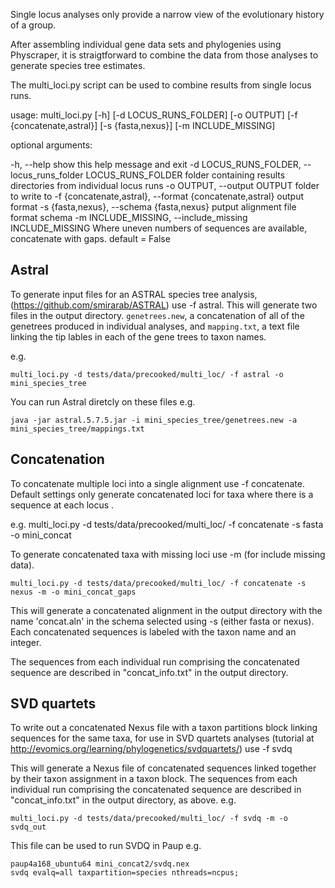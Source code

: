 Single locus analyses only provide a narrow view of the evolutionary history of a group.

After assembling individual gene data sets and phylogenies using Physcraper,
it is straigtforward to combine the data from those analyses to generate species tree estimates.


The multi_loci.py script can be used to combine results from single locus runs.


usage:
    multi_loci.py [-h] [-d LOCUS_RUNS_FOLDER] [-o OUTPUT] [-f {concatenate,astral}]
                     [-s {fasta,nexus}] [-m INCLUDE_MISSING]



optional arguments:

  -h, --help            show this help message and exit
  -d LOCUS_RUNS_FOLDER, --locus_runs_folder LOCUS_RUNS_FOLDER
                        folder containing results directories from individual locus runs
  -o OUTPUT, --output OUTPUT
                        folder to write to
  -f {concatenate,astral}, --format {concatenate,astral}
                        output format
  -s {fasta,nexus}, --schema {fasta,nexus}
                        putput alignment file format schema
  -m INCLUDE_MISSING, --include_missing INCLUDE_MISSING
                        Where uneven numbers of sequences are available, concatenate with gaps. 
                        default = False

           
## Astral

To generate input files for an ASTRAL species tree analysis, (https://github.com/smirarab/ASTRAL) use -f astral.
This will generate two files in the output directory. 
`genetrees.new`, a concatenation of all of the genetrees produced in individual analyses,
and `mapping.txt`, a text file linking the tip lables in each of the gene trees to taxon names.

e.g.

    multi_loci.py -d tests/data/precooked/multi_loc/ -f astral -o mini_species_tree

You can run Astral diretcly on these files
e.g.

    java -jar astral.5.7.5.jar -i mini_species_tree/genetrees.new -a mini_species_tree/mappings.txt 


## Concatenation

To concatenate multiple loci into a single alignment use -f concatenate. 
Default settings only generate concatenated loci for taxa where there is a sequence at each locus .

e.g.
    multi_loci.py -d tests/data/precooked/multi_loc/ -f concatenate -s fasta -o mini_concat


To generate concatenated taxa with missing loci use -m (for include missing data).

    multi_loci.py -d tests/data/precooked/multi_loc/ -f concatenate -s nexus -m -o mini_concat_gaps


This will generate a concatenated alignment in the output directory with the name 'concat.aln' in the schema selected using -s (either fasta or nexus).
Each concatenated sequences is labeled with the taxon name and an integer.

The sequences from each individual run comprising the concatenated sequence are described in "concat_info.txt" in the output directory.

## SVD quartets

To write out a concatenated Nexus file with a taxon partitions block linking sequences for the same taxa, for use in SVD quartets analyses (tutorial at http://evomics.org/learning/phylogenetics/svdquartets/) use -f svdq

This will generate a Nexus file of concatenated sequences linked together by their taxon assignment in a taxon block.
The sequences from each individual run comprising the concatenated sequence are described in "concat_info.txt" in the output directory, as above.
e.g.

    multi_loci.py -d tests/data/precooked/multi_loc/ -f svdq -m -o svdq_out

This file can be used to run SVDQ in Paup
e.g.

    paup4a168_ubuntu64 mini_concat2/svdq.nex
    svdq evalq=all taxpartition=species nthreads=ncpus;
